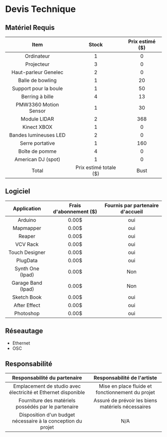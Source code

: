 # Devis Technique

## Matériel Requis
| Item                    | Stock    | Prix estimé ($) |
| :----------------------:| :------: |  :-----------:  |
| Ordinateur              |  1       |  0              |
| Projecteur              |  3       |  0              |
| Haut-parleur Genelec    |  2       |  0              |
| Balle de bowling        |  1       |  20             |
| Support pour la boule   |  1       |  50             |
| Berring à bille         |  4       |  13             |
| PMW3360 Motion Sensor   |  1       |  30             |
| Module LIDAR            |  2       |  368            |
| Kinect XBOX             |  1       |  0              |
| Bandes lumineuses LED   |  2       |  0              |
| Serre portative         |  1       |  160            |
| Boîte de pomme          |  4       |  0              |
| American DJ (spot)      |  1       |  0              |
|  Total       | Prix estimé totale ($)  |  Bust       |


## Logiciel
| Application              |  Frais d'abonnement  ($)  |  Fournis par partenaire d'accueil  |
|  :--------------------:  |  :---------------------:  |  :-------------------------------: |
|  Arduino                 |  0.00$                    |  oui  |
|  Mapmapper               |  0.00$                    |  oui  |
|  Reaper                  |  0.00$                    |  oui  |
|  VCV Rack                |  0.00$                    |  oui  |
|  Touch Designer          |  0.00$                    |  oui  |
|  PlugData                |  0.00$                    |  oui  |
|  Synth One (Ipad)        |  0.00$                    |  Non  |
|  Garage Band (Ipad)      |  0.00$                    |  Non  |
|  Sketch Book             |  0.00$                    |  oui  |
|  After Effect            |  0.00$                    |  oui  |
|  Photoshop               |  0.00$                    |  oui  |



## Réseautage
-  Ethernet
-  OSC
## Responsabilité
|  Responsabilité du partenaire |  Responsabilité de l'artiste  |
|  :--------------------------: |  :--------------------------: |
|  Emplacement de studio avec électricité et Ethernet disponible  |  Mise en place fluide et fonctionnement du projet|
|  Fourniture des matériels possédés par le partenaire  |  Assuré de prévoir les biens matériels nécessaires  |
|  Disposition d'un budget nécessaire à la conception du projet  |  N/A  |

 <!-- ## Référence * [Devis technique](https://tim-montmorency.com/582523-gestion/#/contenus/3_planification/50_devis_technique/) -->
